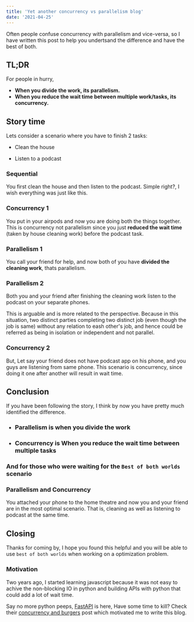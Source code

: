 ```yaml
---
title: 'Yet another concurrency vs parallelism blog'
date: '2021-04-25'
---
```



Often people confuse concurrency with parallelism and vice-versa, so I have written this post to help you undertsand the difference and have the best of both.

## TL;DR

For people in hurry,

- **When you divide the work, its parallelism.**
- **When you reduce the wait time between multiple work/tasks, its concurrency.**

## Story time

Lets consider a scenario where you have to finish 2 tasks:

- Clean the house

- Listen to a podcast

### Sequential

You first clean the house and then listen to the podcast.
Simple right?, I wish everything was just like this.

### Concurrency 1

You put in your airpods and now you are doing both the things together. This is concurrency not parallelism since you just **reduced the wait time** (taken by house cleaning work) before the podcast task.

### Parallelism 1

You call your friend for help, and now both of you have **divided the cleaning work**, thats parallelism.

### Parallelism 2

Both you and your friend after finishing the cleaning work listen to the podcast on your separate phones.

 This is arguable and is more related to the perspective.
 Because in this situation, two distinct parties completing two distinct job (even though the job is same) without any relation to eash other's job, and hence could be referred as being in isolation or independent and not parallel.

### Concurrency 2

But, Let say your friend does not have podcast app on his phone, and you guys are listening from same phone. This scenario is concurrency, since doing it one after another will result in wait time.

## Conclusion

If you have been following the story, I think by now you have pretty much identified the difference.

- ### Parallelism is when you divide the work

- ### Concurrency is When you reduce the wait time between multiple tasks

### And for those who were waiting for the `Best of both worlds` scenario

### Parallelism and Concurrency

You attached your phone to the home theatre and now you and your friend are in the most optimal scenario. That is, cleaning as well as listening to podcast at the same time.

## Closing

Thanks for coming by, I hope you found this helpful and you will be able to use `best of both worlds` when working on a optimization problem.

### Motivation

Two years ago, I started learning javascript because it was not easy to achive the non-blocking IO in python and building APIs with python that could add a lot of wait time.

Say no more python peeps, [FastAPI](https://fastapi.tiangolo.com/) is here, Have some time to kill? Check their [concurrency and burgers](https://fastapi.tiangolo.com/async/#concurrency-and-burgers) post which motivated me to write this blog.
